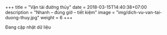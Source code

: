 +++
title = "Vận tải đường thủy"
date = 2018-03-15T14:40:38+07:00
description = "Nhanh – đúng giờ – tiết kiệm"
image = "img/dich-vu-van-tai-duong-thuy.jpg"
weight = 6
+++

<!--more-->
Đang cập nhật dữ liệu